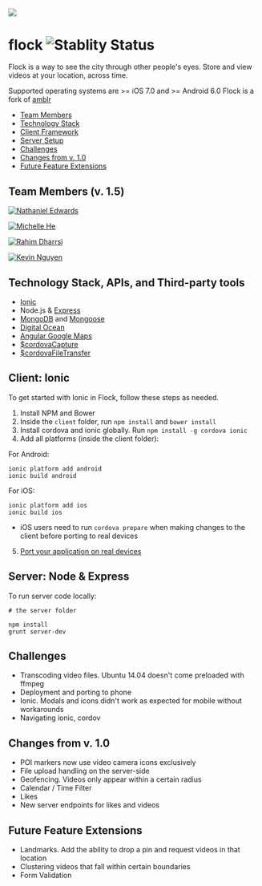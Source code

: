 ![](https://dl.dropboxusercontent.com/s/2xhujbw3906phvr/banner-128.png?dl=0) 
---

# flock ![Stablity Status](https://img.shields.io/pypi/status/Django.svg?maxAge=25920000)

Flock is a way to see the city through other people's eyes. Store and view videos at your location, across time. 

Supported operating systems are >= iOS 7.0 and >= Android 6.0
Flock is a fork of [amblr](http://github.com/mediocreokra/amblr)

- [Team Members](#team-members-v-15)
- [Technology Stack](#technology-stack-apis-and-third-party-tools)
- [Client Framework](#client-ionic)
- [Server Setup](#server-node--express)
- [Challenges](#challenges)
- [Changes from v. 1.0](#changes-from-v-10)
- [Future Feature Extensions](#future-feature-extensions)

## Team Members (v. 1.5)
[![Nathaniel Edwards](https://dl.dropboxusercontent.com/s/9dzxid7ihg37c97/nthaniel.png?dl=0)](https://github.com/nthaniel)

[![Michelle He](https://dl.dropboxusercontent.com/s/zecyw2vna8m56d3/michelleheh.png?dl=0)](https://github.com/michelleheh)

[![Rahim Dharrsi](https://dl.dropboxusercontent.com/s/3typmiqn3wv8f8k/rahimftd.png?dl=0)](https://github.com/rahimftd)

[![Kevin Nguyen](https://dl.dropboxusercontent.com/s/wyebxbavnc7ihk7/kevinwin.png?dl=0)](https://github.com/kevinwin)
  
## Technology Stack, APIs, and Third-party tools

- [Ionic](http://ionicframework.com)
- Node.js & [Express](http://expressjs.com/)
- [MongoDB](https://www.mongodb.org/) and [Mongoose](http://mongoosejs.com/)
- [Digital Ocean](https://www.digitalocean.com/)
- [Angular Google Maps](https://angular-ui.github.io/angular-google-maps/)
- [$cordovaCapture](http://ngcordova.com/docs/plugins/capture)
- [$cordovaFileTransfer](http://ngcordova.com/docs/plugins/fileTransfer)


## Client: Ionic

To get started with Ionic in Flock, follow these steps as needed.

1. Install NPM and Bower
2. Inside the `client` folder, run `npm install` and `bower install`
3. Install cordova and ionic globally. Run `npm install -g cordova ionic`
4. Add all platforms (inside the client folder):

For Android:
```
ionic platform add android
ionic build android
```

For iOS:
```
ionic platform add ios
ionic build ios

```

* iOS users need to run `cordova prepare` when making changes to the client before porting to real devices

5. [Port your application on real devices](http://www.neilberry.com/how-to-run-your-ionic-app-on-real-devices/)

## Server: Node & Express

To run server code locally:

```
# the server folder

npm install
grunt server-dev
```



## Challenges

- Transcoding video files. Ubuntu 14.04 doesn't come preloaded with ffmpeg
- Deployment and porting to phone
- Ionic. Modals and icons didn't work as expected for mobile without workarounds
- Navigating ionic, cordov

## Changes from v. 1.0

- POI markers now use video camera icons exclusively
- File upload handling on the server-side
- Geofencing. Videos only appear within a certain radius
- Calendar / Time Filter
- Likes
- New server endpoints for likes and videos

## Future Feature Extensions
- Landmarks. Add the ability to drop a pin and request videos in that location
- Clustering videos that fall within certain boundaries 
- Form Validation


